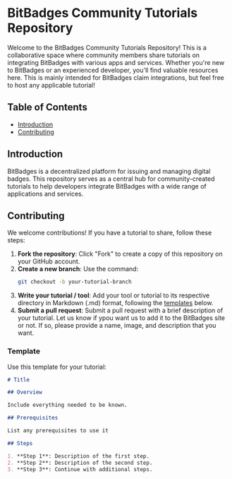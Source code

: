 # BitBadges Community Tutorials Repository

Welcome to the BitBadges Community Tutorials Repository! This is a collaborative space where community members share tutorials on integrating BitBadges with various apps and services. Whether you're new to BitBadges or an experienced developer, you'll find valuable resources here. This is mainly intended for BitBadges claim integrations, but feel free to host any applicable tutorial!

## Table of Contents

- [Introduction](#introduction)
- [Contributing](#contributing)

## Introduction

BitBadges is a decentralized platform for issuing and managing digital badges. This repository serves as a central hub for community-created tutorials to help developers integrate BitBadges with a wide range of applications and services.

## Contributing

We welcome contributions! If you have a tutorial to share, follow these steps:

1. **Fork the repository**: Click "Fork" to create a copy of this repository on your GitHub account.
2. **Create a new branch**: Use the command:
    ```bash
    git checkout -b your-tutorial-branch
    ```
3. **Write your tutorial / tool**: Add your tool or tutorial to its respective directory in Markdown (.md) format, following the [templates](#template) below.
4. **Submit a pull request**: Submit a pull request with a brief description of your tutorial. Let us know if ypou want us to add it to the BitBadges site or not. If so, please provide a name, image, and description that you want.

### Template

Use this template for your tutorial:

```markdown
# Title

## Overview

Include everything needed to be known.

## Prerequisites

List any prerequisites to use it

## Steps

1. **Step 1**: Description of the first step.
2. **Step 2**: Description of the second step.
3. **Step 3**: Continue with additional steps.

```
